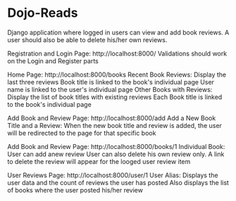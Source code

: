 # Dojo-Reads
Django application where logged in users can view and add book reviews. A user should also be able to delete his/her own reviews.

Registration and Login Page: http://localhost:8000/
  Validations should work on the Login and Register parts
  
Home Page: http://localhost:8000/books
  Recent Book Reviews:
    Display the last three reviews
    Book title is linked to the book's individual page
    User name is linked to the user's individual page
  Other Books with Reviews:
    Display the list of book titles with existing reviews
    Each Book title is linked to the book's individual page

Add Book and Review Page: http://localhost:8000/add
  Add a New Book Title and a Review:
    When the new book title and review is added, the user will be redirected to the page for that specific book
    
Add Book and Review Page: http://localhost:8000/books/1
  Individual Book:
    User can add anew review
    User can also delete his own review only. A link to delete the review will appear for the looged user review item
    
User Reviews Page: http://localhost:8000/user/1
  User Alias:
    Displays the user data and the count of reviews the user has posted
    Also displays the list of books where the user posted his/her review

